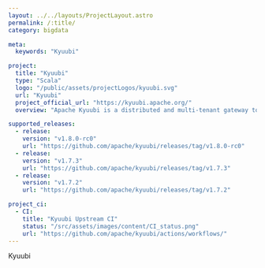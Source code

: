 ```yaml
---
layout: ../../layouts/ProjectLayout.astro
permalink: /:title/
category: bigdata

meta:
  keywords: "Kyuubi"

project:
  title: "Kyuubi"
  type: "Scala"
  logo: "/public/assets/projectLogos/kyuubi.svg"
  url: "Kyuubi"
  project_official_url: "https://kyuubi.apache.org/"
  overview: "Apache Kyuubi is a distributed and multi-tenant gateway to provide serverless SQL on data warehouses and lakehouses."

supported_releases:
  - release:
    version: "v1.8.0-rc0"
    url: "https://github.com/apache/kyuubi/releases/tag/v1.8.0-rc0"
  - release:
    version: "v1.7.3"
    url: "https://github.com/apache/kyuubi/releases/tag/v1.7.3"
  - release:
    version: "v1.7.2"
    url: "https://github.com/apache/kyuubi/releases/tag/v1.7.2"

project_ci:
  - CI:
    title: "Kyuubi Upstream CI"
    status: "/src/assets/images/content/CI_status.png"
    url: "https://github.com/apache/kyuubi/actions/workflows/"
---
```


<p>Kyuubi</p>
